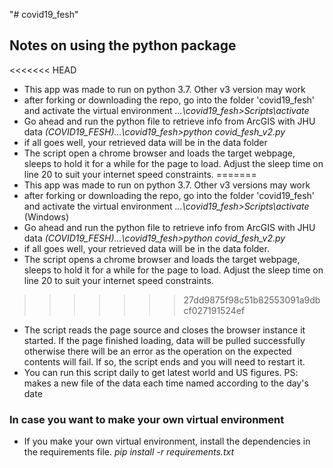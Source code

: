 "# covid19_fesh" 
## Notes on using the python package

<<<<<<< HEAD
- This app was made to run on python 3.7. Other v3 version may work
- after forking or downloading the repo, go into the folder 'covid19_fesh' and activate the virtual environment
  *...\covid19_fesh>Scripts\activate*
- Go ahead and run the python file to retrieve info from ArcGIS with JHU data
  *(COVID19_FESH)...\covid19_fesh>python covid_fesh_v2.py*
- if all goes well, your retrieved data will be in the data folder
- The script open a chrome browser and loads the target webpage, sleeps to hold it for a while for the page to load. Adjust the sleep time on line 20 to suit your internet speed constraints.
=======
- This app was made to run on python 3.7. Other v3 versions may work
- after forking or downloading the repo, go into the folder 'covid19_fesh' and activate the virtual environment
  *...\covid19_fesh>Scripts\activate* (Windows)
- Go ahead and run the python file to retrieve info from ArcGIS with JHU data
  *(COVID19_FESH)...\covid19_fesh>python covid_fesh_v2.py*
- if all goes well, your retrieved data will be in the data folder.
- The script opens a chrome browser and loads the target webpage, sleeps to hold it for a while for the page to load. Adjust the sleep time on line 20 to suit your internet speed constraints.
>>>>>>> 27dd9875f98c51b82553091a9dbcf027191524ef
- The script reads the page source and closes the browser instance it started. If the page finished loading, data will be pulled successfully otherwise there will be an error as the operation on the expected contents will fail. If so, the script ends and you will need to restart it.
- You can run this script daily to get latest world and US figures. PS: makes a new file of the data each time named according to the day's date

### In case you want to make your own virtual environment
- If you make your own virtual environment, install the dependencies in the requirements file.
  *pip install -r requirements.txt*
